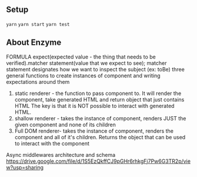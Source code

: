 ## Setup

`yarn`
`yarn start`
`yarn test`

## About Enzyme

FORMULA expect(expected value - the thing that needs to be verified).matcher statement(value that we expect to see);
matcher statement designates how we want to inspect the subject (ex: toBe)
three general functions to create instances of component and writing expectations around them
1. static renderer - the function to pass component to. It will render the component, take generated HTML and return object that just contains HTML
The key is that it is NOT possible to interact with generated HTML.
2. shallow renderer - takes the instance of component, renders JUST the given component and none of its children
3. Full DOM renderer- takes the instance of component, renders the component and all of it's children. Returns the object that can be used to interact with the component


Async middlewares architecture and schema
 https://drive.google.com/file/d/1S5EzQkffCJ9pGHr6rhkgFj7Pw6G3TR2p/view?usp=sharing